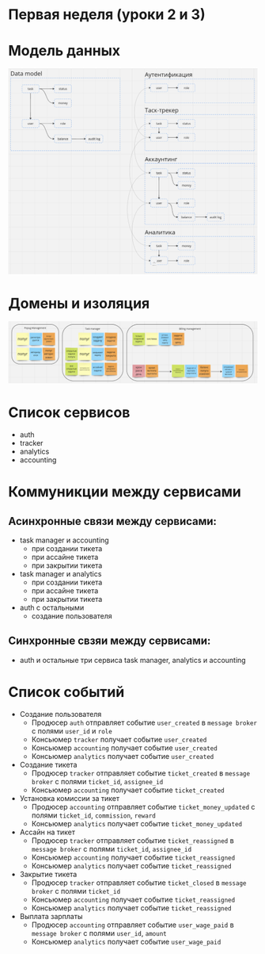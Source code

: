 # Первая неделя (уроки 2 и 3)

# Модель данных
![data-model.png](data-model.png)

# Домены и изоляция
![event-storming.png](event-storming.png)

# Список сервисов
- auth
- tracker
- analytics
- accounting

# Коммуникции между сервисами

## Асинхронные связи между сервисами:
- task manager и accounting
    - при создании тикета
    - при ассайне тикета
    - при закрытии тикета
- task manager и analytics
    - при создании тикета
    - при ассайне тикета
    - при закрытии тикета
- auth с остальными
    - создание пользователя

## Синхронные свзяи между сервисами: 
- auth и остальные три сервиса task manager, analytics и accounting

# Список событий

- Создание пользователя
  - Продюсер `auth` отправляет событие `user_created` в `message broker` с полями `user_id` и `role`
  - Консьюмер `tracker` получает событие `user_created`
  - Консьюмер `accounting` получает событие `user_created`
  - Консьюмер `analytics` получает событие `user_created`
- Создание тикета
  - Продюсер `tracker` отправляет событие `ticket_created` в `message broker` с полями `ticket_id`, `assignee_id`
  - Консьюмер `accounting` получает событие `ticket_created`
- Установка комиссии за тикет
  - Продюсер `accounting` отправляет событие `ticket_money_updated` с полями `ticket_id`, `commission`, `reward`
  - Консьюмер `analytics` получает событие `ticket_money_updated`
- Ассайн на тикет
  - Продюсер `tracker` отправляет событие `ticket_reassigned` в `message broker` с полями `ticket_id`, `assignee_id`
  - Консьюмер `accounting` получает событие `ticket_reassigned`
  - Консьюмер `analytics` получает событие `ticket_reassigned`
- Закрытие тикета
  - Продюсер `tracker` отправляет событие `ticket_closed` в `message broker` с полями `ticket_id`
  - Консьюмер `accounting` получает событие `ticket_reassigned`
  - Консьюмер `analytics` получает событие `ticket_reassigned`
- Выплата зарплаты
  - Продюсер `accounting` отправляет событие `user_wage_paid` в `message broker` с полями `user_id`, `amount`
  - Консьюмер `analytics` получает событие `user_wage_paid`
